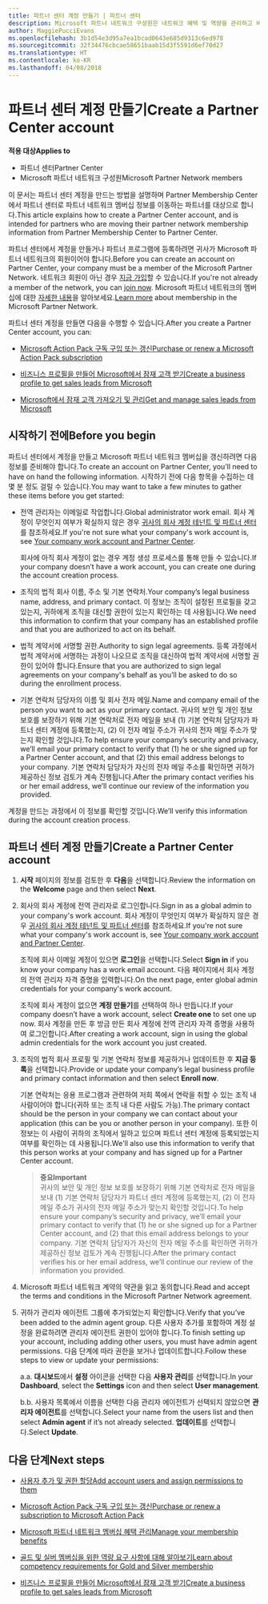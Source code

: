 ```yaml
---
title: 파트너 센터 계정 만들기 | 파트너 센터
description: Microsoft 파트너 네트워크 구성원은 네트워크 혜택 및 역량을 관리하고 비즈니스 프로필을 만들기 위해 파트너 센터 계정을 만들어야 합니다.
author: MaggiePucciEvans
ms.openlocfilehash: 3b1d54e3d95a7ea1bcad0643e685d9313c6ed978
ms.sourcegitcommit: 32f34476cbcae58651baab15d3f5591d6ef70d27
ms.translationtype: HT
ms.contentlocale: ko-KR
ms.lasthandoff: 04/08/2018
---
```

# <a name="create-a-partner-center-account"></a><span data-ttu-id="9f34e-103">파트너 센터 계정 만들기</span><span class="sxs-lookup"><span data-stu-id="9f34e-103">Create a Partner Center account</span></span>

**<span data-ttu-id="9f34e-104">적용 대상</span><span class="sxs-lookup"><span data-stu-id="9f34e-104">Applies to</span></span>**

-   <span data-ttu-id="9f34e-105">파트너 센터</span><span class="sxs-lookup"><span data-stu-id="9f34e-105">Partner Center</span></span>
-   <span data-ttu-id="9f34e-106">Microsoft 파트너 네트워크 구성원</span><span class="sxs-lookup"><span data-stu-id="9f34e-106">Microsoft Partner Network members</span></span>


<span data-ttu-id="9f34e-107">이 문서는 파트너 센터 계정을 만드는 방법을 설명하며 Partner Membership Center에서 파트너 센터로 파트너 네트워크 멤버십 정보를 이동하는 파트너를 대상으로 합니다.</span><span class="sxs-lookup"><span data-stu-id="9f34e-107">This article explains how to create a Partner Center account, and is intended for partners who are moving their partner network membership information from Partner Membership Center to Partner Center.</span></span> 

<span data-ttu-id="9f34e-108">파트너 센터에서 계정을 만들거나 파트너 프로그램에 등록하려면 귀사가 Microsoft 파트너 네트워크의 회원이어야 합니다.</span><span class="sxs-lookup"><span data-stu-id="9f34e-108">Before you can create an account on Partner Center, your company must be a member of the Microsoft Partner Network.</span></span> <span data-ttu-id="9f34e-109">네트워크 회원이 아닌 경우 [지금 가입](https://partners.microsoft.com/PartnerProgram/simplifiedenrollment.aspx)할 수 있습니다.</span><span class="sxs-lookup"><span data-stu-id="9f34e-109">If you're not already a member of the network, you can [join now](https://partners.microsoft.com/PartnerProgram/simplifiedenrollment.aspx).</span></span>  <span data-ttu-id="9f34e-110">Microsoft 파트너 네트워크의 멤버십에 대한 [자세한 내용](https://partner.microsoft.com/membership)을 알아보세요.</span><span class="sxs-lookup"><span data-stu-id="9f34e-110">[Learn more](https://partner.microsoft.com/membership) about membership in the Microsoft Partner Network.</span></span>  

<span data-ttu-id="9f34e-111">파트너 센터 계정을 만들면 다음을 수행할 수 있습니다.</span><span class="sxs-lookup"><span data-stu-id="9f34e-111">After you create a Partner Center account, you can:</span></span>

-   [<span data-ttu-id="9f34e-112">Microsoft Action Pack 구독 구입 또는 갱신</span><span class="sxs-lookup"><span data-stu-id="9f34e-112">Purchase or renew a Microsoft Action Pack subscription</span></span>](mpn-get-action-pack.md)

-   [<span data-ttu-id="9f34e-113">비즈니스 프로필을 만들어 Microsoft에서 잠재 고객 받기</span><span class="sxs-lookup"><span data-stu-id="9f34e-113">Create a business profile to get sales leads from Microsoft</span></span>](create-a-marketing-profile.md)

-   [<span data-ttu-id="9f34e-114">Microsoft에서 잠재 고객 가져오기 및 관리</span><span class="sxs-lookup"><span data-stu-id="9f34e-114">Get and manage sales leads from Microsoft</span></span>](responding-to-referrals.md)

## <a name="before-you-begin"></a><span data-ttu-id="9f34e-115">시작하기 전에</span><span class="sxs-lookup"><span data-stu-id="9f34e-115">Before you begin</span></span>

<span data-ttu-id="9f34e-116">파트너 센터에서 계정을 만들고 Microsoft 파트너 네트워크 멤버십을 갱신하려면 다음 정보를 준비해야 합니다.</span><span class="sxs-lookup"><span data-stu-id="9f34e-116">To create an account on Partner Center, you’ll need to have on hand the following information.</span></span> <span data-ttu-id="9f34e-117">시작하기 전에 다음 항목을 수집하는 데 몇 분 정도 걸릴 수 있습니다.</span><span class="sxs-lookup"><span data-stu-id="9f34e-117">You may want to take a few minutes to gather these items before you get started:</span></span>

-   <span data-ttu-id="9f34e-118">전역 관리자는 이메일로 작업합니다.</span><span class="sxs-lookup"><span data-stu-id="9f34e-118">Global administrator work email.</span></span> <span data-ttu-id="9f34e-119">회사 계정이 무엇인지 여부가 확실하지 않은 경우 [귀사의 회사 계정 테넌트 및 파트너 센터](azure-active-directory-tenants-and-partner-center.md)를 참조하세요.</span><span class="sxs-lookup"><span data-stu-id="9f34e-119">If you're not sure what your company's work account is, see [Your company work account and Partner Center](azure-active-directory-tenants-and-partner-center.md).</span></span>

    <span data-ttu-id="9f34e-120">회사에 아직 회사 계정이 없는 경우 계정 생성 프로세스를 통해 만들 수 있습니다.</span><span class="sxs-lookup"><span data-stu-id="9f34e-120">If your company doesn’t have a work account, you can create one during the account creation process.</span></span> 

-   <span data-ttu-id="9f34e-121">조직의 법적 회사 이름, 주소 및 기본 연락처.</span><span class="sxs-lookup"><span data-stu-id="9f34e-121">Your company’s legal business name, address, and primary contact.</span></span> <span data-ttu-id="9f34e-122">이 정보는 조직이 설정된 프로필을 갖고 있는지, 귀하에게 조직을 대신할 권한이 있는지 확인하는 데 사용됩니다.</span><span class="sxs-lookup"><span data-stu-id="9f34e-122">We need this information to confirm that your company has an established profile and that you are authorized to act on its behalf.</span></span> 

-   <span data-ttu-id="9f34e-123">법적 계약서에 서명할 권한.</span><span class="sxs-lookup"><span data-stu-id="9f34e-123">Authority to sign legal agreements.</span></span> <span data-ttu-id="9f34e-124">등록 과정에서 법적 계약서에 서명하는 과정이 나오므로 조직을 대신하여 법적 계약서에 서명할 권한이 있어야 합니다.</span><span class="sxs-lookup"><span data-stu-id="9f34e-124">Ensure that you are authorized to sign legal agreements on your company's behalf as you’ll be asked to do so during the enrollment process.</span></span>

-   <span data-ttu-id="9f34e-125">기본 연락처 담당자의 이름 및 회사 전자 메일.</span><span class="sxs-lookup"><span data-stu-id="9f34e-125">Name and company email of the person you want to act as your primary contact.</span></span> <span data-ttu-id="9f34e-126">귀사의 보안 및 개인 정보 보호를 보장하기 위해 기본 연락처로 전자 메일을 보내 (1) 기본 연락처 담당자가 파트너 센터 계정에 등록했는지, (2) 이 전자 메일 주소가 귀사의 전자 메일 주소가 맞는지 확인할 것입니다.</span><span class="sxs-lookup"><span data-stu-id="9f34e-126">To help ensure your company’s security and privacy, we’ll email your primary contact to verify that (1) he or she signed up for a Partner Center account, and that (2) this email address belongs to your company.</span></span> <span data-ttu-id="9f34e-127">기본 연락처 담당자가 자신의 전자 메일 주소를 확인하면 귀하가 제공하신 정보 검토가 계속 진행됩니다.</span><span class="sxs-lookup"><span data-stu-id="9f34e-127">After the primary contact verifies his or her email address, we’ll continue our review of the information you provided.</span></span>

<span data-ttu-id="9f34e-128">계정을 만드는 과정에서 이 정보를 확인할 것입니다.</span><span class="sxs-lookup"><span data-stu-id="9f34e-128">We’ll verify this information during the account creation process.</span></span> 
 
## <a name="create-a-partner-center-account"></a><span data-ttu-id="9f34e-129">파트너 센터 계정 만들기</span><span class="sxs-lookup"><span data-stu-id="9f34e-129">Create a Partner Center account</span></span>

1.  <span data-ttu-id="9f34e-130">**시작** 페이지의 정보를 검토한 후 **다음**을 선택합니다.</span><span class="sxs-lookup"><span data-stu-id="9f34e-130">Review the information on the **Welcome** page and then select **Next**.</span></span>

2.  <span data-ttu-id="9f34e-131">회사의 회사 계정에 전역 관리자로 로그인합니다.</span><span class="sxs-lookup"><span data-stu-id="9f34e-131">Sign in as a global admin to your company's work account.</span></span> <span data-ttu-id="9f34e-132">회사 계정이 무엇인지 여부가 확실하지 않은 경우 [귀사의 회사 계정 테넌트 및 파트너 센터](azure-active-directory-tenants-and-partner-center.md)를 참조하세요.</span><span class="sxs-lookup"><span data-stu-id="9f34e-132">If you're not sure what your company's work account is, see [Your company work account and Partner Center](azure-active-directory-tenants-and-partner-center.md).</span></span>

    <span data-ttu-id="9f34e-133">조직에 회사 이메일 계정이 있으면 **로그인**을 선택합니다.</span><span class="sxs-lookup"><span data-stu-id="9f34e-133">Select **Sign in** if you know your company has a work email account.</span></span> <span data-ttu-id="9f34e-134">다음 페이지에서 회사 계정의 전역 관리자 자격 증명을 입력합니다.</span><span class="sxs-lookup"><span data-stu-id="9f34e-134">On the next page, enter global admin credentials for your company's work account.</span></span> 

    <span data-ttu-id="9f34e-135">조직에 회사 계정이 없으면 **계정 만들기**를 선택하여 하나 만듭니다.</span><span class="sxs-lookup"><span data-stu-id="9f34e-135">If your company doesn’t have a work account, select **Create one** to set one up now.</span></span> <span data-ttu-id="9f34e-136">회사 계정을 만든 후 방금 만든 회사 계정에 전역 관리자 자격 증명을 사용하여 로그인합니다.</span><span class="sxs-lookup"><span data-stu-id="9f34e-136">After creating a work account, sign in using the global admin credentials for the work account you just created.</span></span>

3.  <span data-ttu-id="9f34e-137">조직의 법적 회사 프로필 및 기본 연락처 정보를 제공하거나 업데이트한 후 **지금 등록**을 선택합니다.</span><span class="sxs-lookup"><span data-stu-id="9f34e-137">Provide or update your company’s legal business profile and primary contact information and then select **Enroll now**.</span></span> 

    <span data-ttu-id="9f34e-138">기본 연락처는 응용 프로그램과 관련하여 저희 쪽에서 연락을 취할 수 있는 조직 내 사람이어야 합니다(귀하 또는 조직 내 다른 사람도 가능).</span><span class="sxs-lookup"><span data-stu-id="9f34e-138">The primary contact should be the person in your company we can contact about your application (this can be you or another person in your company).</span></span> <span data-ttu-id="9f34e-139">또한 이 정보는 이 사람이 귀하의 조직에서 일하고 있으며 파트너 센터 계정에 등록되었는지 여부를 확인하는 데 사용됩니다.</span><span class="sxs-lookup"><span data-stu-id="9f34e-139">We'll also use this information to verify that this person works at your company and has signed up for a Partner Center account.</span></span>

    >**<span data-ttu-id="9f34e-140">중요</span><span class="sxs-lookup"><span data-stu-id="9f34e-140">Important</span></span>**<br> <span data-ttu-id="9f34e-141">귀사의 보안 및 개인 정보 보호를 보장하기 위해 기본 연락처로 전자 메일을 보내 (1) 기본 연락처 담당자가 파트너 센터 계정에 등록했는지, (2) 이 전자 메일 주소가 귀사의 전자 메일 주소가 맞는지 확인할 것입니다.</span><span class="sxs-lookup"><span data-stu-id="9f34e-141">To help ensure your company’s security and privacy, we’ll email your primary contact to verify that (1) he or she signed up for a Partner Center account, and (2) that this email address belongs to your company.</span></span> <span data-ttu-id="9f34e-142">기본 연락처 담당자가 자신의 전자 메일 주소를 확인하면 귀하가 제공하신 정보 검토가 계속 진행됩니다.</span><span class="sxs-lookup"><span data-stu-id="9f34e-142">After the primary contact verifies his or her email address, we’ll continue our review of the information you provided.</span></span>

4.  <span data-ttu-id="9f34e-143">Microsoft 파트너 네트워크 계약의 약관을 읽고 동의합니다.</span><span class="sxs-lookup"><span data-stu-id="9f34e-143">Read and accept the terms and conditions in the Microsoft Partner Network agreement.</span></span> 

5.  <span data-ttu-id="9f34e-144">귀하가 관리자 에이전트 그룹에 추가되었는지 확인합니다.</span><span class="sxs-lookup"><span data-stu-id="9f34e-144">Verify that you’ve been added to the admin agent group.</span></span> <span data-ttu-id="9f34e-145">다른 사용자 추가를 포함하여 계정 설정을 완료하려면 관리자 에이전트 권한이 있어야 합니다.</span><span class="sxs-lookup"><span data-stu-id="9f34e-145">To finish setting up your account, including adding other users, you must have admin agent permissions.</span></span> <span data-ttu-id="9f34e-146">다음 단계에 따라 권한을 보거나 업데이트합니다.</span><span class="sxs-lookup"><span data-stu-id="9f34e-146">Follow these steps to view or update your permissions:</span></span>

    <span data-ttu-id="9f34e-147">a.</span><span class="sxs-lookup"><span data-stu-id="9f34e-147">a.</span></span> <span data-ttu-id="9f34e-148">**대시보드**에서 **설정** 아이콘을 선택한 다음 **사용자 관리**를 선택합니다.</span><span class="sxs-lookup"><span data-stu-id="9f34e-148">In your **Dashboard**, select the **Settings** icon and then select **User management**.</span></span>  

    <span data-ttu-id="9f34e-149">b.</span><span class="sxs-lookup"><span data-stu-id="9f34e-149">b.</span></span> <span data-ttu-id="9f34e-150">사용자 목록에서 이름을 선택한 다음 관리자 에이전트가 선택되지 않았으면 **관리자 에이전트**를 선택합니다.</span><span class="sxs-lookup"><span data-stu-id="9f34e-150">Select your name from the users list and then select **Admin agent** if it’s not already selected.</span></span> <span data-ttu-id="9f34e-151">**업데이트**를 선택합니다.</span><span class="sxs-lookup"><span data-stu-id="9f34e-151">Select **Update**.</span></span>  

## <a name="next-steps"></a><span data-ttu-id="9f34e-152">다음 단계</span><span class="sxs-lookup"><span data-stu-id="9f34e-152">Next steps</span></span>

-   [<span data-ttu-id="9f34e-153">사용자 추가 및 권한 할당</span><span class="sxs-lookup"><span data-stu-id="9f34e-153">Add account users and assign permissions to them</span></span>](create-user-accounts-and-set-permissions.md)

-   [<span data-ttu-id="9f34e-154">Microsoft Action Pack 구독 구입 또는 갱신</span><span class="sxs-lookup"><span data-stu-id="9f34e-154">Purchase or renew a subscription to Microsoft Action Pack</span></span>](mpn-get-action-pack.md)

-   [<span data-ttu-id="9f34e-155">Microsoft 파트너 네트워크 멤버십 혜택 관리</span><span class="sxs-lookup"><span data-stu-id="9f34e-155">Manage your membership benefits</span></span>](manage-your-partner-network-benefits.md)

-   [<span data-ttu-id="9f34e-156">골드 및 실버 멤버십을 위한 역량 요구 사항에 대해 알아보기</span><span class="sxs-lookup"><span data-stu-id="9f34e-156">Learn about competency requirements for Gold and Silver membership</span></span>](learn-about-competencies.md)

-   [<span data-ttu-id="9f34e-157">비즈니스 프로필을 만들어 Microsoft에서 잠재 고객 받기</span><span class="sxs-lookup"><span data-stu-id="9f34e-157">Create a business profile to get sales leads from Microsoft</span></span>](create-a-marketing-profile.md)